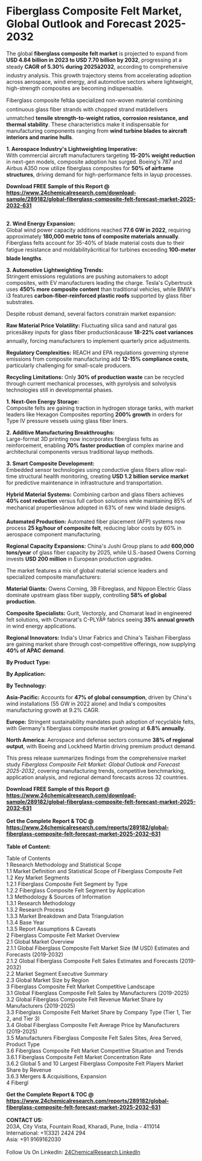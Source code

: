 <h1>Fiberglass Composite Felt Market, Global Outlook and Forecast 2025-2032</h1><p>The global <strong>fiberglass composite felt market</strong> is projected to expand from <strong>USD 4.84 billion in 2023 to USD 7.70 billion by 2032</strong>, progressing at a steady <strong>CAGR of 5.30% during 2025â2032</strong>, according to comprehensive industry analysis. This growth trajectory stems from accelerating adoption across aerospace, wind energy, and automotive sectors where lightweight, high-strength composites are becoming indispensable.</p><p>Fiberglass composite feltâa specialized non-woven material combining continuous glass fiber strands with chopped strand matâdelivers unmatched <strong>tensile strength-to-weight ratios, corrosion resistance, and thermal stability</strong>. These characteristics make it indispensable for manufacturing components ranging from <strong>wind turbine blades to aircraft interiors and marine hulls</strong>.</p><p><strong>1. Aerospace Industry's Lightweighting Imperative:</strong><br>
With commercial aircraft manufacturers targeting <strong>15-20% weight reduction</strong> in next-gen models, composite adoption has surged. Boeing's 787 and Airbus A350 now utilize fiberglass composites for <strong>50% of airframe structures</strong>, driving demand for high-performance felts in layup processes.</p><div><b>Download FREE Sample of this Report @ 
            <a href="https://www.24chemicalresearch.com/download-sample/289182/global-fiberglass-composite-felt-forecast-market-2025-2032-631">
            https://www.24chemicalresearch.com/download-sample/289182/global-fiberglass-composite-felt-forecast-market-2025-2032-631</a></b></div><br><p><strong>2. Wind Energy Expansion:</strong><br>
Global wind power capacity additions reached <strong>77.6 GW in 2022</strong>, requiring approximately <strong>180,000 metric tons of composite materials annually</strong>. Fiberglass felts account for 35-40% of blade material costs due to their fatigue resistance and moldabilityâcritical for turbines exceeding <strong>100-meter blade lengths</strong>.</p><p><strong>3. Automotive Lightweighting Trends:</strong><br>
Stringent emissions regulations are pushing automakers to adopt composites, with EV manufacturers leading the charge. Tesla's Cybertruck uses <strong>450% more composite content</strong> than traditional vehicles, while BMW's i3 features <strong>carbon-fiber-reinforced plastic roofs</strong> supported by glass fiber substrates.</p><p>Despite robust demand, several factors constrain market expansion:</p><p><strong>Raw Material Price Volatility:</strong> Fluctuating silica sand and natural gas pricesâkey inputs for glass fiber productionâcause <strong>18-22% cost variances</strong> annually, forcing manufacturers to implement quarterly price adjustments.</p><p><strong>Regulatory Complexities:</strong> REACH and EPA regulations governing styrene emissions from composite manufacturing add <strong>12-15% compliance costs</strong>, particularly challenging for small-scale producers.</p><p><strong>Recycling Limitations:</strong> Only <strong>30% of production waste</strong> can be recycled through current mechanical processes, with pyrolysis and solvolysis technologies still in developmental phases.</p><p><strong>1. Next-Gen Energy Storage:</strong><br>
Composite felts are gaining traction in hydrogen storage tanks, with market leaders like Hexagon Composites reporting <strong>200% growth</strong> in orders for Type IV pressure vessels using glass fiber liners.</p><p><strong>2. Additive Manufacturing Breakthroughs:</strong><br>
Large-format 3D printing now incorporates fiberglass felts as reinforcement, enabling <strong>70% faster production</strong> of complex marine and architectural components versus traditional layup methods.</p><p><strong>3. Smart Composite Development:</strong><br>
Embedded sensor technologies using conductive glass fibers allow real-time structural health monitoring, creating <strong>USD 1.2 billion service market</strong> for predictive maintenance in infrastructure and transportation.</p><p><strong>Hybrid Material Systems:</strong> Combining carbon and glass fibers achieves <strong>40% cost reduction</strong> versus full carbon solutions while maintaining 85% of mechanical propertiesânow adopted in 63% of new wind blade designs.</p><p><strong>Automated Production:</strong> Automated fiber placement (AFP) systems now process <strong>25 kg/hour of composite felt</strong>, reducing labor costs by 60% in aerospace component manufacturing.</p><p><strong>Regional Capacity Expansions:</strong> China's Jushi Group plans to add <strong>600,000 tons/year</strong> of glass fiber capacity by 2025, while U.S.-based Owens Corning invests <strong>USD 200 million</strong> in European production upgrades.</p><p>The market features a mix of global material science leaders and specialized composite manufacturers:</p><p><strong>Material Giants:</strong> Owens Corning, 3B Fibreglass, and Nippon Electric Glass dominate upstream glass fiber supply, controlling <strong>58% of global production</strong>.</p><p><strong>Composite Specialists:</strong> Gurit, Vectorply, and Chomarat lead in engineered felt solutions, with Chomarat's C-PLYÂ® fabrics seeing <strong>35% annual growth</strong> in wind energy applications.</p><p><strong>Regional Innovators:</strong> India's Umar Fabrics and China's Taishan Fiberglass are gaining market share through cost-competitive offerings, now supplying <strong>40% of APAC demand</strong>.</p><p><strong>By Product Type:</strong></p><p><strong>By Application:</strong></p><p><strong>By Technology:</strong></p><p><strong>Asia-Pacific:</strong> Accounts for <strong>47% of global consumption</strong>, driven by China's wind installations (55 GW in 2022 alone) and India's composites manufacturing growth at 9.2% CAGR.</p><p><strong>Europe:</strong> Stringent sustainability mandates push adoption of recyclable felts, with Germany's fiberglass composite market growing at <strong>6.8% annually</strong>.</p><p><strong>North America:</strong> Aerospace and defense sectors consume <strong>38% of regional output</strong>, with Boeing and Lockheed Martin driving premium product demand.</p><p>This press release summarizes findings from the comprehensive market study <em>Fiberglass Composite Felt Market: Global Outlook and Forecast 2025-2032</em>, covering manufacturing trends, competitive benchmarking, application analysis, and regional demand forecasts across 32 countries.</p><div><b>Download FREE Sample of this Report @ 
            <a href="https://www.24chemicalresearch.com/download-sample/289182/global-fiberglass-composite-felt-forecast-market-2025-2032-631">
            https://www.24chemicalresearch.com/download-sample/289182/global-fiberglass-composite-felt-forecast-market-2025-2032-631</a></b></div><br><div><b>Get the Complete Report & TOC @ 
            <a href="https://www.24chemicalresearch.com/reports/289182/global-fiberglass-composite-felt-forecast-market-2025-2032-631">
            https://www.24chemicalresearch.com/reports/289182/global-fiberglass-composite-felt-forecast-market-2025-2032-631</a></b></div><br>
            <b>Table of Content:</b><p>Table of Contents<br />
1 Research Methodology and Statistical Scope<br />
1.1 Market Definition and Statistical Scope of Fiberglass Composite Felt<br />
1.2 Key Market Segments<br />
1.2.1 Fiberglass Composite Felt Segment by Type<br />
1.2.2 Fiberglass Composite Felt Segment by Application<br />
1.3 Methodology & Sources of Information<br />
1.3.1 Research Methodology<br />
1.3.2 Research Process<br />
1.3.3 Market Breakdown and Data Triangulation<br />
1.3.4 Base Year<br />
1.3.5 Report Assumptions & Caveats<br />
2 Fiberglass Composite Felt Market Overview<br />
2.1 Global Market Overview<br />
2.1.1 Global Fiberglass Composite Felt Market Size (M USD) Estimates and Forecasts (2019-2032)<br />
2.1.2 Global Fiberglass Composite Felt Sales Estimates and Forecasts (2019-2032)<br />
2.2 Market Segment Executive Summary<br />
2.3 Global Market Size by Region<br />
3 Fiberglass Composite Felt Market Competitive Landscape<br />
3.1 Global Fiberglass Composite Felt Sales by Manufacturers (2019-2025)<br />
3.2 Global Fiberglass Composite Felt Revenue Market Share by Manufacturers (2019-2025)<br />
3.3 Fiberglass Composite Felt Market Share by Company Type (Tier 1, Tier 2, and Tier 3)<br />
3.4 Global Fiberglass Composite Felt Average Price by Manufacturers (2019-2025)<br />
3.5 Manufacturers Fiberglass Composite Felt Sales Sites, Area Served, Product Type<br />
3.6 Fiberglass Composite Felt Market Competitive Situation and Trends<br />
3.6.1 Fiberglass Composite Felt Market Concentration Rate<br />
3.6.2 Global 5 and 10 Largest Fiberglass Composite Felt Players Market Share by Revenue<br />
3.6.3 Mergers & Acquisitions, Expansion<br />
4 Fibergl</p><div><b>Get the Complete Report & TOC @ 
            <a href="https://www.24chemicalresearch.com/reports/289182/global-fiberglass-composite-felt-forecast-market-2025-2032-631">
            https://www.24chemicalresearch.com/reports/289182/global-fiberglass-composite-felt-forecast-market-2025-2032-631</a></b></div><br><b>CONTACT US:</b><br>
            203A, City Vista, Fountain Road, Kharadi, Pune, India - 411014<br>
            International: +1(332) 2424 294<br>
            Asia: +91 9169162030 <br><br>
            Follow Us On LinkedIn: <a href="https://www.linkedin.com/company/24chemicalresearch/">24ChemicalResearch LinkedIn</a>
